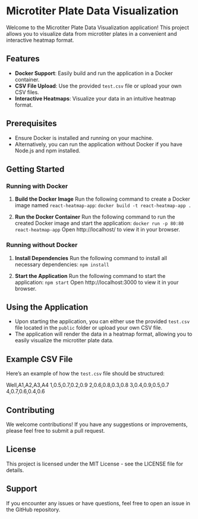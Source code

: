 # Microtiter Plate Data Visualization

Welcome to the Microtiter Plate Data Visualization application! This project allows you to visualize data from microtiter plates in a convenient and interactive heatmap format.

## Features
- **Docker Support**: Easily build and run the application in a Docker container.
- **CSV File Upload**: Use the provided `test.csv` file or upload your own CSV files.
- **Interactive Heatmaps**: Visualize your data in an intuitive heatmap format.

## Prerequisites
- Ensure Docker is installed and running on your machine.
- Alternatively, you can run the application without Docker if you have Node.js and npm installed.

## Getting Started

### Running with Docker

1. **Build the Docker Image**
   Run the following command to create a Docker image named `react-heatmap-app`:
  `docker build -t react-heatmap-app .`

2. **Run the Docker Container**
  Run the following command to run the created Docker image and start the application:
  `docker run -p 80:80 react-heatmap-app`
  Open http://localhost/ to view it in your browser.

### Running without Docker

1. **Install Dependencies**
  Run the following command to install all necessary dependencies:
  `npm install`

2. **Start the Application**
  Run the following command to start the application:
  `npm start`
  Open http://localhost:3000 to view it in your browser.

## Using the Application
- Upon starting the application, you can either use the provided `test.csv` file located in the `public` folder or upload your own CSV file.
- The application will render the data in a heatmap format, allowing you to easily visualize the microtiter plate data.

## Example CSV File
Here’s an example of how the `test.csv` file should be structured:

Well,A1,A2,A3,A4
1,0.5,0.7,0.2,0.9
2,0.6,0.8,0.3,0.8
3,0.4,0.9,0.5,0.7
4,0.7,0.6,0.4,0.6

## Contributing
We welcome contributions! If you have any suggestions or improvements, please feel free to submit a pull request.

## License
This project is licensed under the MIT License - see the LICENSE file for details.

## Support
If you encounter any issues or have questions, feel free to open an issue in the GitHub repository.
